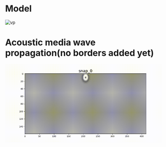 # Model

![vp](https://i.imgur.com/rPazUq4.png)

# Acoustic media wave propagation(no borders added yet)

![](https://github.com/davimgeo/2D_scalar_wave_modeling/blob/main/wave_propagation_ricker2.gif)
